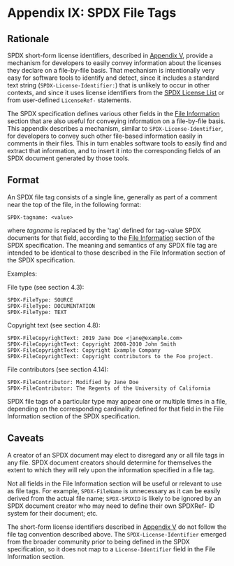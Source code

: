 # Appendix IX: SPDX File Tags

## Rationale

SPDX short-form license identifiers, described in [Appendix V](./appendix-V-using-SPDX-short-identifiers-in-source-files.md), provide a mechanism for developers to easily convey information about the licenses they declare on a file-by-file basis. That mechanism is intentionally very easy for software tools to identify and detect, since it includes a standard text string (`SPDX-License-Identifier:`) that is unlikely to occur in other contexts, and since it uses license identifiers from the [SPDX License List](https://spdx.org/licenses) or from user-defined `LicenseRef-` statements.

The SPDX specification defines various other fields in the [File Information](./4-file-information.md) section that are also useful for conveying information on a file-by-file basis. This appendix describes a mechanism, similar to `SPDX-License-Identifier`, for developers to convey such other file-based information easily in comments in their files. This in turn enables software tools to easily find and extract that information, and to insert it into the corresponding fields of an SPDX document generated by those tools.

## Format

An SPDX file tag consists of a single line, generally as part of a comment near the top of the file, in the following format:

    SPDX-tagname: <value>

where _tagname_ is replaced by the 'tag' defined for tag-value SPDX documents for that field, according to the [File Information](./4-file-information.md) section of the SPDX specification. The meaning and semantics of any SPDX file tag are intended to be identical to those described in the File Information section of the SPDX specification.

Examples:

File type (see section 4.3):

    SPDX-FileType: SOURCE
    SPDX-FileType: DOCUMENTATION
    SPDX-FileType: TEXT

Copyright text (see section 4.8):

    SPDX-FileCopyrightText: 2019 Jane Doe <jane@example.com>
    SPDX-FileCopyrightText: Copyright 2008-2010 John Smith
    SPDX-FileCopyrightText: Copyright Example Company
    SPDX-FileCopyrightText: Copyright contributors to the Foo project.

File contributors (see section 4.14):

    SPDX-FileContributor: Modified by Jane Doe
    SPDX-FileContributor: The Regents of the University of California

SPDX file tags of a particular type may appear one or multiple times in a file, depending on the corresponding cardinality defined for that field in the File Information section of the SPDX specification.

## Caveats

A creator of an SPDX document may elect to disregard any or all file tags in any file. SPDX document creators should determine for themselves the extent to which they will rely upon the information specified in a file tag.

Not all fields in the File Information section will be useful or relevant to use as file tags. For example, `SPDX-FileName` is unnecessary as it can be easily derived from the actual file name; `SPDX-SPDXID` is likely to be ignored by an SPDX document creator who may need to define their own SPDXRef- ID system for their document; etc.

The short-form license identifiers described in [Appendix V](./appendix-V-using-SPDX-short-identifiers-in-source-files.md) do not follow the file tag convention described above. The `SPDX-License-Identifier` emerged from the broader community prior to being defined in the SPDX specification, so it does not map to a `License-Identifier` field in the File Information section.
